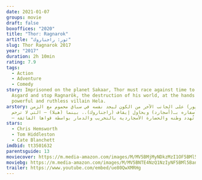 ```yaml
---
date: 2021-01-07
groups: movie
draft: false
boxoffices: "2020"
title: "Thor: Ragnarok"
artitle: "ثور: راجناروك"
slug: Thor Ragnarok 2017
year: "2017"
duration: 2h 10min
rating: 7.9
tags:
  - Action
  - Adventure
  - Comedy
story: Imprisoned on the planet Sakaar, Thor must race against time to return to
  Asgard and stop Ragnarök, the destruction of his world, at the hands of the
  powerful and ruthless villain Hela.
arstory: يُسجَن (ثور) على الجانب الآخر من الكون ليجد نفسه في سباق محموم مع الزمن
  ليعاود أسفاره بـ(أسجارد) ويحاول إيقاف (راجناروك).. بينما (هيلا) – التي لا ترحم
  – تُهدد وطنه والحضارة الأسجاردية بالتخريب والدمار بواسطة قواها الفائقة.
stars:
  - Chris Hemsworth
  - Tom Hiddleston
  - Cate Blanchett
imdbid: tt3501632
parentsguide: 13
moviecover: https://m.media-amazon.com/images/M/MV5BMjMyNDkzMzI1OF5BMl5BanBnXkFtZTgwODcxODg5MjI@._V1_FMjpg_UY863_.jpg
moviebg: https://m.media-amazon.com/images/M/MV5BNTE4NzQ1NzIyNF5BMl5BanBnXkFtZTgwNjIxMjgwNDI@._V1_FMjpg_UX1280_.jpg
trailer: https://www.youtube.com/embed/ue80QwXMRHg
---
```

